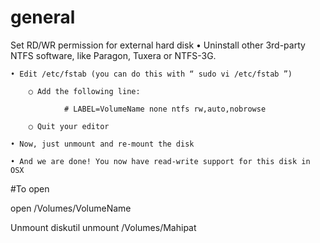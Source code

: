 # general

Set RD/WR permission for external hard disk
	• Uninstall other 3rd-party NTFS software, like Paragon, Tuxera or NTFS-3G.
	
	• Edit /etc/fstab (you can do this with “ sudo vi /etc/fstab ”)
	
		○ Add the following line:
		
    			# LABEL=VolumeName none ntfs rw,auto,nobrowse
			
		○ Quit your editor
		
	• Now, just unmount and re-mount the disk
	
	• And we are done! You now have read-write support for this disk in OSX
	

#To open 

open /Volumes/VolumeName

Unmount
diskutil unmount /Volumes/Mahipat
